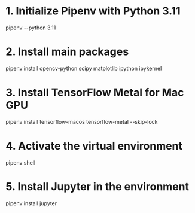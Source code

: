 # 1. Initialize Pipenv with Python 3.11

pipenv --python 3.11

# 2. Install main packages

pipenv install opencv-python scipy matplotlib ipython ipykernel

# 3. Install TensorFlow Metal for Mac GPU

pipenv install tensorflow-macos tensorflow-metal --skip-lock

# 4. Activate the virtual environment

pipenv shell

# 5. Install Jupyter in the environment

pipenv install jupyter
